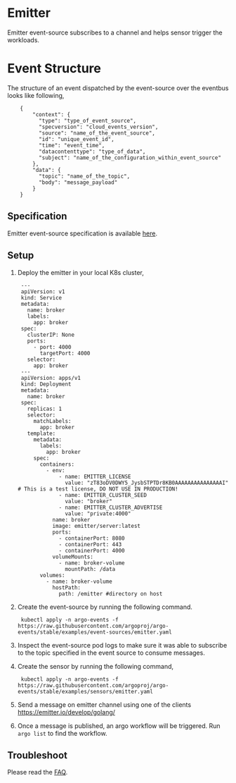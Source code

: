 # Emitter

Emitter event-source subscribes to a channel and helps sensor trigger the workloads.

# Event Structure

The structure of an event dispatched by the event-source over the eventbus looks like following,

        {
            "context": {
              "type": "type_of_event_source",
              "specversion": "cloud_events_version",
              "source": "name_of_the_event_source",
              "id": "unique_event_id",
              "time": "event_time",
              "datacontenttype": "type_of_data",
              "subject": "name_of_the_configuration_within_event_source"
            },
            "data": {
              "topic": "name_of_the_topic",
              "body": "message_payload"
            }
        }

## Specification

Emitter event-source specification is available [here](https://github.com/argoproj/argo-events/blob/master/api/event-source.md#emittereventsource).

## Setup

1. Deploy the emitter in your local K8s cluster,

        ---
        apiVersion: v1
        kind: Service
        metadata:
          name: broker
          labels:
            app: broker
        spec:
          clusterIP: None
          ports:
            - port: 4000
              targetPort: 4000
          selector:
            app: broker
        ---
        apiVersion: apps/v1
        kind: Deployment
        metadata:
          name: broker
        spec:
          replicas: 1
          selector:
            matchLabels:
              app: broker
          template:
            metadata:
              labels:
                app: broker
            spec:
              containers:
                - env:
                    - name: EMITTER_LICENSE
                      value: "zT83oDV0DWY5_JysbSTPTDr8KB0AAAAAAAAAAAAAAAI" # This is a test license, DO NOT USE IN PRODUCTION!
                    - name: EMITTER_CLUSTER_SEED
                      value: "broker"
                    - name: EMITTER_CLUSTER_ADVERTISE
                      value: "private:4000"
                  name: broker
                  image: emitter/server:latest
                  ports:
                    - containerPort: 8080
                    - containerPort: 443
                    - containerPort: 4000
                  volumeMounts:
                    - name: broker-volume
                      mountPath: /data
              volumes:
                - name: broker-volume
                  hostPath:
                    path: /emitter #directory on host
 
1. Create the event-source by running the following command.

        kubectl apply -n argo-events -f https://raw.githubusercontent.com/argoproj/argo-events/stable/examples/event-sources/emitter.yaml

1. Inspect the event-source pod logs to make sure it was able to subscribe to the topic specified in the event source to consume messages.

1. Create the sensor by running the following command,

        kubectl apply -n argo-events -f https://raw.githubusercontent.com/argoproj/argo-events/stable/examples/sensors/emitter.yaml

1. Send a message on emitter channel using one of the clients https://emitter.io/develop/golang/

1. Once a message is published, an argo workflow will be triggered. Run `argo list` to find the workflow. 

## Troubleshoot
Please read the [FAQ](https://argoproj.github.io/argo-events/FAQ/).
